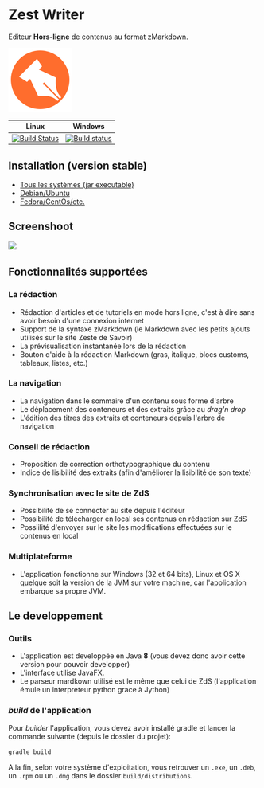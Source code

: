 # Zest Writer

Editeur **Hors-ligne** de contenus au format zMarkdown.

![](src/logo/logo-128.png)

Linux | Windows
---|---
[![Build Status](https://travis-ci.org/firm1/zest-writer.svg?branch=master)](https://travis-ci.org/firm1/zest-writer) | [![Build status](https://ci.appveyor.com/api/projects/status/n3aa5h519uxvjufq/branch/master?svg=true)](https://ci.appveyor.com/project/firm1/zest-writer/branch/master)

## Installation (version stable)

- [Tous les systèmes (jar executable)](doc/install-jar.md)
- [Debian/Ubuntu](doc/install-deb.md)
- [Fedora/CentOs/etc.](doc/install-rpm.md)

## Screenshoot

![](http://zestedesavoir.com/media/galleries/2958/0796bf63-8ff3-41a1-9550-2c9ff31089b2.png)

## Fonctionnalités supportées

### La rédaction

- Rédaction d'articles et de tutoriels en mode hors ligne, c'est à dire sans avoir besoin d'une connexion internet
- Support de la syntaxe zMarkdown (le Markdown avec les petits ajouts utilisés sur le site Zeste de Savoir)
- La prévisualisation instantanée lors de la rédaction
- Bouton d'aide à la rédaction Markdown (gras, italique, blocs customs, tableaux, listes, etc.)

### La navigation

- La navigation dans le sommaire d'un contenu sous forme d'arbre
- Le déplacement des conteneurs et des extraits grâce au *drag'n drop*
- L'édition des titres des extraits et conteneurs depuis l'arbre de navigation

### Conseil de rédaction

- Proposition de correction orthotypographique du contenu
- Indice de lisibilité des extraits (afin d'améliorer la lisibilité de son texte)

### Synchronisation avec le site de ZdS

- Possibilité de se connecter au site depuis l'éditeur
- Possibilité de télécharger en local ses contenus en rédaction sur ZdS
- Possiilité d'envoyer sur le site les modifications effectuées sur le contenus en local

### Multiplateforme

- L'application fonctionne sur Windows (32 et 64 bits), Linux et OS X quelque soit la version de la JVM sur votre machine, car l'application embarque sa propre JVM.

## Le developpement

### Outils

- L'application est developpée en Java **8** (vous devez donc avoir cette version pour pouvoir developper)
- L'interface utilise JavaFX.
- Le parseur mardkown utilisé est le même que celui de ZdS (l'application émule un interpreteur python grace à Jython)

### *build* de l'application

Pour *builder* l'application, vous devez avoir installé gradle et lancer la commande suivante (depuis le dossier du projet):

```sh
gradle build
```

A la fin, selon votre système d'exploitation, vous retrouver un `.exe`, un `.deb`, un `.rpm` ou un `.dmg` dans le dossier `build/distributions`.

